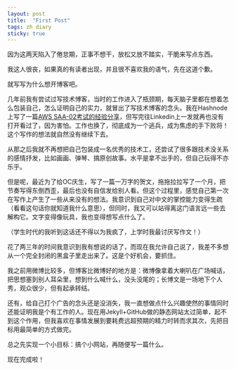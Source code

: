 ```yaml
---
layout: post
title:  "First Post"
tags: zh diary
sticky: true
---
```

因为这两天陷入了倦怠期，正事不想干，放松又放不踏实，干脆来写点东西。

我这人很丧，如果真的有读者出现，并且很不喜欢我的语气，先在这道个歉。

就写写为什么想开博客吧。

几年前我有尝试过写技术博客，当时的工作进入了瓶颈期，每天脑子里都在想着怎么包装自己，怎么证明自己的实力，就冒出了写技术博客的念头。我在Hashnode上写了一篇[AWS SAA-02考试的经验分享](https://renzhixing.hashnode.dev/preparation-tips-for-aws-solutions-architect-associatesaa-exam)，但写完往Linkedin上一发就再也没有打开看过了，因为害怕。工作也换了，彻底成为一个逃兵，成为焦虑的手下败将！这个写作的想法就自然没有继续下去。

从那之后我就不再想把自己包装成一名优秀的技术工，还尝试了很多跟技术没关系的感情抒发，比如画画、弹琴、搞原创故事。水平是拿不出手的，但自己玩得不亦乐乎。

但是呢，最近为了给OC庆生，写了一篇一万字的贺文，拖拖拉拉写了一个月，把节奏写得东倒西歪，最后也没有自信发给别人看。但这个过程里，感觉自己第一次在写作上产生了一些从来没有的想法。我意识到自己对中文的掌控能力变得生疏（看看这句话你就知道我什么意思），但同时，我又可以站得离这门语言远一些去解构它。文字变得像玩具，我也变得想写点什么了。

（学生时代的我听到这话还不得以为我疯了，上学时我最讨厌写作文！）

花了两三年的时间我意识到我有想说的话了，而现在我允许自己说了，我差不多想从一个完全封闭的黑盒子里走出来了。这是个好机会，要抓住。

我之前用微博比较多，但博客比微博好的地方是：微博像拿着大喇叭在广场喊话，把思想塞到别人耳朵里，想到什么喊什么，没头没尾的；长博文是一场地下个人秀，观众很少，但有起承转结。

还有，给自己打个广告的念头还是没消失，我一直想做点什么兴趣使然的事情同时还能证明我是个有工作的人。现在用Jekyll+GitHub做的静态网站太过简单，起不到这个作用，但我喜欢在事情发展到要耗费远超预期的精力时转而求其次，先把目标用最简单的方式做完。

总之先实现一个小目标：搞个小网站，再随便写一篇什么。

现在完成啦！
